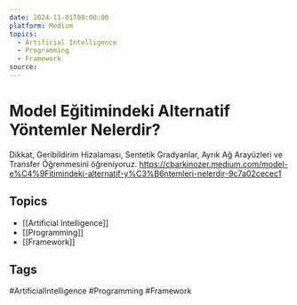 ```yaml
---
date: 2024-11-01T00:00:00
platform: Medium
topics:
  - Artificial Intelligence
  - Programming
  - Framework
source: 
---
```

# Model Eğitimindeki Alternatif Yöntemler Nelerdir?

Dikkat, Geribildirim Hizalaması, Sentetik Gradyanlar, Ayrık Ağ Arayüzleri ve Transfer Öğrenmesini öğreniyoruz. https://cbarkinozer.medium.com/model-e%C4%9Fitimindeki-alternatif-y%C3%B6ntemleri-nelerdir-9c7a02cecec1

## Topics
- [[Artificial Intelligence]]
- [[Programming]]
- [[Framework]]

## Tags
#ArtificialIntelligence #Programming #Framework